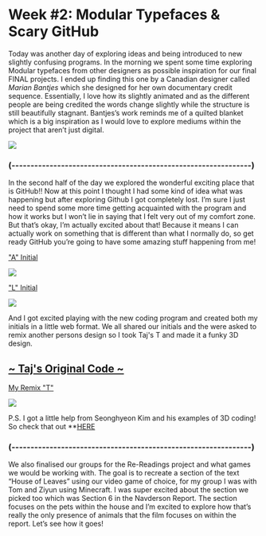 # Week #2: Modular Typefaces & Scary GitHub

Today was another day of exploring ideas and being introduced to new slightly confusing programs. In the morning we spent some time exploring Modular typefaces from other designers as possible inspiration for our final FINAL projects. I ended up finding this one by a Canadian designer called *Marian Bantjes* which she designed for her own documentary credit sequence. Essentially, I love how its slightly animated and as the different people are being credited the words change slightly while the structure is still beautifully stagnant. Bantjes’s work reminds me of a quilted blanket which is a big inspiration as I would love to explore mediums within the project that aren’t just digital. 

<img src="modular type.png">

### (---------------------------------------------------------------) ###

In the second half of the day we explored the wonderful exciting place that is GitHub!! Now at this point I thought I had some kind of idea what was happening but after exploring Github I got completely lost. I’m sure I just need to spend some more time getting acquainted with the program and how it works but I won’t lie in saying that I felt very out of my comfort zone. But that’s okay, I’m actually excited about that! Because it means I can actually work on something that is different than what I normally do, so get ready GitHub you’re going to have some amazing stuff happening from me! 

["A" Initial](https://astlcreations.github.io/codewords-codes-words/p5.js%20Coding%20Files/Week%201/A_Initial/)

<img src="A Intial.gif">

["L" Initial](https://astlcreations.github.io/codewords-codes-words/p5.js%20Coding%20Files/Week%201/L_Initial/)

<img src="L Initial.gif">

And I got excited playing with the new coding program and created both my initials in a little web format. We all shared our initials and the were asked to remix another persons design so I took Taj's T and made it a funky 3D design. 

## [~ Taj's Original Code ~](https://tajhealy.github.io/CodeWords/week_01/ShapesT/)

[My Remix "T"](https://astlcreations.github.io/codewords-codes-words/p5.js%20Coding%20Files/Week%201/T_Remix/)

<img src="t remix.gif">

P.S. I got a little help from Seonghyeon Kim and his examples of 3D coding! So check that out **[HERE](https://p5js.org/examples/3d-geometries.html)

### (---------------------------------------------------------------) ###

We also finalised our groups for the Re-Readings project and what games we would be working with. The goal is to recreate a section of the text “House of Leaves” using our video game of choice, for my group I was with Tom and Ziyun using Minecraft. I was super excited about the section we picked too which was Section 6 in the Navderson Report. The section focuses on the pets within the house and I’m excited to explore how that’s really the only presence of animals that the film focuses on within the report. Let’s see how it goes!

